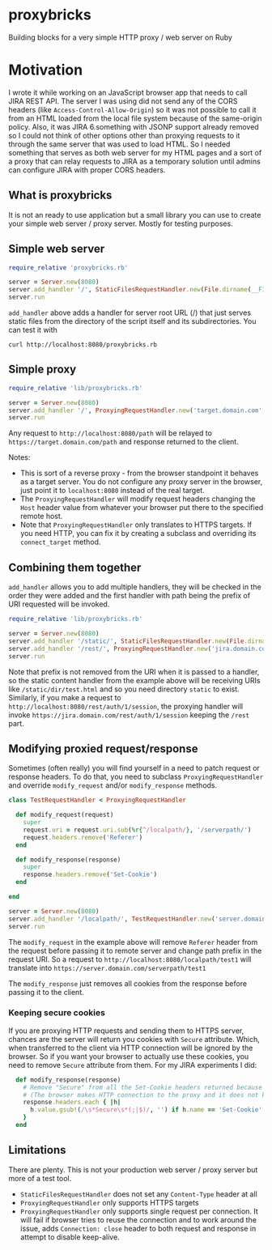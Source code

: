 # proxybricks
Building blocks for a very simple HTTP proxy / web server on Ruby

# Motivation

I wrote it while working on an JavaScript browser app that needs to call JIRA REST API.
The server I was using did not send any of the CORS headers (like `Access-Control-Allow-Origin`)
so it was not possible to call it from an HTML loaded from the local file system because
of the same-origin policy. Also, it was JIRA 6.something with JSONP support already removed
so I could not think of other options other than proxying requests to it through
the same server that was used to load HTML. So I needed something that serves as both
web server for my HTML pages and a sort of a proxy that can relay requests to JIRA
as a temporary solution until admins can configure JIRA with proper CORS headers.

## What is proxybricks

It is not an ready to use application but a small library you can use to create your simple web server / proxy server. Mostly for testing purposes.

## Simple web server

```ruby
require_relative 'proxybricks.rb'

server = Server.new(8080)
server.add_handler '/', StaticFilesRequestHandler.new(File.dirname(__FILE__))
server.run
```

`add_handler` above adds a handler for server root URL (/) that just serves static files from the directory of the script itself and its subdirectories.
You can test it with 

```
curl http://localhost:8080/proxybricks.rb
```

## Simple proxy

```ruby
require_relative 'lib/proxybricks.rb'

server = Server.new(8080)
server.add_handler '/', ProxyingRequestHandler.new('target.domain.com', 443)
server.run
```

Any request to `http://localhost:8080/path` will be relayed to `https://target.domain.com/path` and response returned to the client.

Notes:
* This is sort of a reverse proxy - from the browser standpoint it behaves as a target server. You do not configure any proxy server in the browser, just point it to `localhost:8080` instead of the real target.
* The `ProxyingRequestHandler` will modify request headers changing the `Host` header value from whatever your browser put there to the specified remote host.
* Note that `ProxyingRequestHandler` only translates to HTTPS targets. If you need HTTP, you can fix it by creating a subclass and overriding its `connect_target` method.

## Combining them together

`add_handler` allows you to add multiple handlers, they will be checked in the order they were added and the first handler
with path being the prefix of URI requested will be invoked.

```ruby
require_relative 'lib/proxybricks.rb'

server = Server.new(8080)
server.add_handler '/static/', StaticFilesRequestHandler.new(File.dirname(__FILE__))
server.add_handler '/rest/', ProxyingRequestHandler.new('jira.domain.com', 443)
server.run
```

Note that prefix is not removed from the URI when it is passed to a handler, so the static content
handler from the example above will be receiving URIs like `/static/dir/test.html` and so you need directory `static`
to exist.
Similarly, if you make a request to `http://localhost:8080/rest/auth/1/session`, the proxying handler will invoke `https://jira.domain.com/rest/auth/1/session` keeping the `/rest` part.

## Modifying proxied request/response
Sometimes (often really) you will find yourself in a need to patch request or response headers.
To do that, you need to subclass `ProxyingRequestHandler` and override `modify_request` and/or `modify_response` methods.

```ruby
class TestRequestHandler < ProxyingRequestHandler

  def modify_request(request)
    super
    request.uri = request.uri.sub(%r{^/localpath/}, '/serverpath/')
    request.headers.remove('Referer')
  end

  def modify_response(response)
    super
    response.headers.remove('Set-Cookie')
  end

end

server = Server.new(8080)
server.add_handler '/localpath/', TestRequestHandler.new('server.domain.com', 443)
server.run
```

The `modify_request` in the example above will remove `Referer` header from the request before passing it to remote server
and change path prefix in the request URI. So a request to `http://localhost:8080/localpath/test1` will translate into `https://server.domain.com/serverpath/test1`

The `modify_response` just removes all cookies from the response before passing it to the client.

### Keeping secure cookies
If you are proxying HTTP requests and sending them to HTTPS server, chances are the server will return you cookies with `Secure` attribute. Which, when transferred to the client via HTTP connection will be ignored by the browser.
So if you want your browser to actually use these cookies, you need to remove `Secure` attribute from them.
For my JIRA experiments I did:

```ruby
  def modify_response(response)
    # Remove "Secure" from all the Set-Cookie headers returned because browser won't store them otherwise
    # (The browser makes HTTP connection to the proxy and it does not know that proxy connects to the JIRA with HTTPS)
    response.headers.each { |h|
      h.value.gsub!(/\s*Secure\s*(;|$)/, '') if h.name == 'Set-Cookie'
    }
  end
```

## Limitations
There are plenty. This is not your production web server / proxy server but more of a test tool.
* `StaticFilesRequestHandler` does not set any `Content-Type` header at all
* `ProxyingRequestHandler` only supports HTTPS targets
* `ProxyingRequestHandler` only supports single request per connection. It will fail if browser tries to reuse the connection and to work around the issue, adds `Connection: close` header to both request and response in attempt to disable keep-alive.
